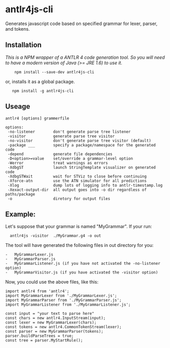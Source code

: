 # antlr4js-cli
Generates javascript code based on specified grammar for lexer, parser, and tokens.

## Installation
*This is a NPM wrapper of a ANTLR 4 code generation tool. So you will need to have a modern version of Java (>= JRE 1.6) to use it.*

```
    npm install --save-dev antlr4js-cli
```
or, installs it as a global package.

```
   npm install -g antlr4js-cli
```

## Useage

```
antlr4 [options] grammerfile 

options:
 -no-listener        don't generate parse tree listener
 -visitor            generate parse tree visitor
 -no-visitor         don't generate parse tree visitor (default)
 -package ___        specify a package/namespace for the generated code
 -depend             generate file dependencies
 -D<option>=value    set/override a grammar-level option
 -Werror             treat warnings as errors
 -XdbgST             launch StringTemplate visualizer on generated code
 -XdbgSTWait         wait for STViz to close before continuing
 -Xforce-atn         use the ATN simulator for all predictions
 -Xlog               dump lots of logging info to antlr-timestamp.log
 -Xexact-output-dir  all output goes into -o dir regardless of paths/package
 -o                  diretory for output files
```

## Example:
Let's suppose that your grammar is named  "MyGrammar".
If your run: 

```
  antlr4js -visitor  ./MyGrammar.g4 -o out
```
The tool will have generated the following files in out directory for you:
```
-   MyGrammarLexer.js
-   MyGrammarParser.js
-   MyGrammarListener.js (if you have not activated the -no-listener option)
-   MyGrammarVisitor.js (if you have activated the -visitor option)
```
Now, you could use the above files, like this:

```
import antlr4 from 'antlr4';
import MyGrammarLexer from './MyGrammarLexer.js';
import MyGrammarParser from './MyGrammarParser.js';
import MyGrammarListener from './MyGrammarListener.js';

const input = "your text to parse here"
const chars = new antlr4.InputStream(input);
const lexer = new MyGrammarLexer(chars);
const tokens = new antlr4.CommonTokenStream(lexer);
const parser = new MyGrammarParser(tokens);
parser.buildParseTrees = true;
const tree = parser.MyStartRule();
```
